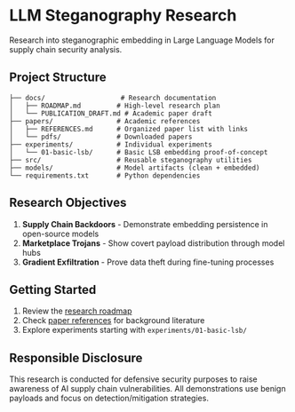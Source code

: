 # LLM Steganography Research

Research into steganographic embedding in Large Language Models for supply chain security analysis.

## Project Structure

```
├── docs/                   # Research documentation
│   ├── ROADMAP.md         # High-level research plan
│   └── PUBLICATION_DRAFT.md # Academic paper draft
├── papers/                # Academic references
│   ├── REFERENCES.md      # Organized paper list with links
│   └── pdfs/              # Downloaded papers
├── experiments/           # Individual experiments
│   └── 01-basic-lsb/      # Basic LSB embedding proof-of-concept
├── src/                   # Reusable steganography utilities
├── models/                # Model artifacts (clean + embedded)
└── requirements.txt       # Python dependencies
```

## Research Objectives

1. **Supply Chain Backdoors** - Demonstrate embedding persistence in open-source models
2. **Marketplace Trojans** - Show covert payload distribution through model hubs  
3. **Gradient Exfiltration** - Prove data theft during fine-tuning processes

## Getting Started

1. Review the [research roadmap](docs/ROADMAP.md)
2. Check [paper references](papers/REFERENCES.md) for background literature
3. Explore experiments starting with `experiments/01-basic-lsb/`

## Responsible Disclosure

This research is conducted for defensive security purposes to raise awareness of AI supply chain vulnerabilities. All demonstrations use benign payloads and focus on detection/mitigation strategies.